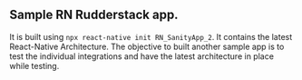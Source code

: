 ## Sample RN Rudderstack app.

It is built using `npx react-native init RN_SanityApp_2`.
It contains the latest React-Native Architecture.
The objective to built another sample app is to test the individual integrations and have the latest architecture in place while testing.
